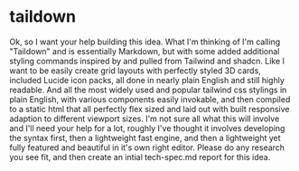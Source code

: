 # taildown
Ok, so I want your help building this idea. What I'm thinking of I'm calling "Taildown" and is essentially Markdown, but with some added additional styling commands inspired by and pulled from Tailwind and shadcn. Like I want to be easily create grid layouts with perfectly styled 3D cards, included Lucide icon packs, all done in nearly plain English and still highly readable. And all the most widely used and popular tailwind css stylings in plain English, with various components easily invokable, and then compiled to a static html that all perfectly flex sized and laid out with built responsive adaption to different viewport sizes. I'm not sure all what this will involve and I'll need your help for a lot, roughly I've thought it involves developing the syntax first, then a lightweight fast engine, and then a lightweight yet fully featured and beautiful in it's own right editor. Please do any research you see fit, and then create an intial tech-spec.md report for this idea.
